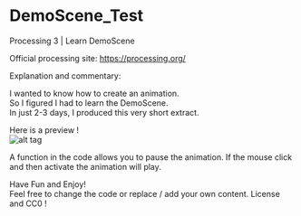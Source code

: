 # DemoScene_Test
Processing 3 | Learn DemoScene

Official processing site: https://processing.org/

Explanation and commentary: <br/>

I wanted to know how to create an animation. <br/>
So I figured I had to learn the DemoScene. <br/>
In just 2-3 days, I produced this very short extract. <br/>

Here is a preview ! <br/>
![alt tag](http://i.imgur.com/2F0apPW.png) <br/>

A function in the code allows you to pause the animation.
If the mouse click and then activate the animation will play.

Have Fun and Enjoy! <br/>
Feel free to change the code or replace / add your own content. License and CC0 !
